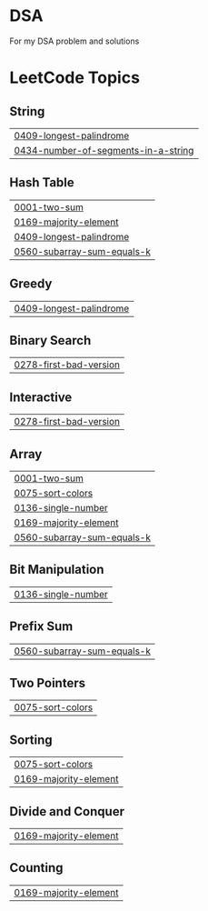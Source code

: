 # DSA
For my DSA problem and solutions

<!---LeetCode Topics Start-->
# LeetCode Topics
## String
|  |
| ------- |
| [0409-longest-palindrome](https://github.com/sandeep-garai/DSA/tree/master/0409-longest-palindrome) |
| [0434-number-of-segments-in-a-string](https://github.com/sandeep-garai/DSA/tree/master/0434-number-of-segments-in-a-string) |
## Hash Table
|  |
| ------- |
| [0001-two-sum](https://github.com/sandeep-garai/DSA/tree/master/0001-two-sum) |
| [0169-majority-element](https://github.com/sandeep-garai/DSA/tree/master/0169-majority-element) |
| [0409-longest-palindrome](https://github.com/sandeep-garai/DSA/tree/master/0409-longest-palindrome) |
| [0560-subarray-sum-equals-k](https://github.com/sandeep-garai/DSA/tree/master/0560-subarray-sum-equals-k) |
## Greedy
|  |
| ------- |
| [0409-longest-palindrome](https://github.com/sandeep-garai/DSA/tree/master/0409-longest-palindrome) |
## Binary Search
|  |
| ------- |
| [0278-first-bad-version](https://github.com/sandeep-garai/DSA/tree/master/0278-first-bad-version) |
## Interactive
|  |
| ------- |
| [0278-first-bad-version](https://github.com/sandeep-garai/DSA/tree/master/0278-first-bad-version) |
## Array
|  |
| ------- |
| [0001-two-sum](https://github.com/sandeep-garai/DSA/tree/master/0001-two-sum) |
| [0075-sort-colors](https://github.com/sandeep-garai/DSA/tree/master/0075-sort-colors) |
| [0136-single-number](https://github.com/sandeep-garai/DSA/tree/master/0136-single-number) |
| [0169-majority-element](https://github.com/sandeep-garai/DSA/tree/master/0169-majority-element) |
| [0560-subarray-sum-equals-k](https://github.com/sandeep-garai/DSA/tree/master/0560-subarray-sum-equals-k) |
## Bit Manipulation
|  |
| ------- |
| [0136-single-number](https://github.com/sandeep-garai/DSA/tree/master/0136-single-number) |
## Prefix Sum
|  |
| ------- |
| [0560-subarray-sum-equals-k](https://github.com/sandeep-garai/DSA/tree/master/0560-subarray-sum-equals-k) |
## Two Pointers
|  |
| ------- |
| [0075-sort-colors](https://github.com/sandeep-garai/DSA/tree/master/0075-sort-colors) |
## Sorting
|  |
| ------- |
| [0075-sort-colors](https://github.com/sandeep-garai/DSA/tree/master/0075-sort-colors) |
| [0169-majority-element](https://github.com/sandeep-garai/DSA/tree/master/0169-majority-element) |
## Divide and Conquer
|  |
| ------- |
| [0169-majority-element](https://github.com/sandeep-garai/DSA/tree/master/0169-majority-element) |
## Counting
|  |
| ------- |
| [0169-majority-element](https://github.com/sandeep-garai/DSA/tree/master/0169-majority-element) |
<!---LeetCode Topics End-->
